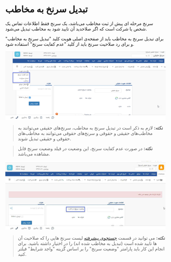 # تبدیل سرنخ به مخاطب  

سرنخ مرحله ای پیش از ثبت مخاطب می‌باشد، یک سرنخ فقط اطلاعات تماس یک شخص یا شرکت است که اگر صلاحدید آن تایید شود به مخاطب تبدیل می‌شود.

برای تبدیل سرنخ به مخاطب باید از صفحه‌ی اصلی هویت کلید "تبدیل سرنخ به مخاطب" و برای رد صلاحیت سرنخ باید از کلید "عدم کفایت سرنخ" استفاده شود.

![](tabdil.jpg)

> **نکته:** لازم به ذکر است در تبدیل سرنخ به مخاطب، سرنخ‌های حقیقی می‌توانند به مخاطب‌های حقیقی و حقوقی و سرنخ‌های حقوقی می‌توانند به مخاطب‌های حقوقی و حقیقی تبدیل شوند.

> **نکته:** در صورت عدم کفایت سرنخ، این وضعیت در فیلد وضعیت سرنخ قابل مشاهده می‌باشد. 

![](tabdil-sarnakh1.jpg)

> **نکته:** می توانید در قسمت [جستجوی پیشرفته](https://github.com/1stco/PayamGostarDocs/blob/master/help%202.5.4/Integrated-bank/Advanced-search/Advanced-search.md) لیست سرنخ هایی را که صلاحیت آن ها تایید شده است (تبدیل به مخاطب شده اند) را در اختیار داشته باشید. برای انجام این کار باید پارامتر "وضعیت سرنخ" را بر اساس گزینه "واجد شرایط" فیلتر کنید. 
